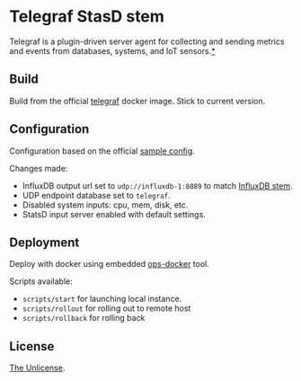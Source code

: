 # Telegraf StasD stem

Telegraf is a plugin-driven server agent for collecting and sending metrics and events from databases, systems, and IoT sensors.[\*](https://www.influxdata.com/time-series-platform/telegraf/)

## Build

Build from the official [telegraf](https://hub.docker.com/_/telegraf) docker image. Stick to current version.

## Configuration

Configuration based on the official [sample config](https://github.com/influxdata/telegraf/blob/1.10.3/etc/telegraf.conf).

Changes made:

* InfluxDB output url set to `udp://influxdb-1:8089` to match [InfluxDB stem](https://github.com/withinstem/influxdb).
* UDP endpoint database set to `telegraf`.
* Disabled system inputs: cpu, mem, disk, etc.
* StatsD input server enabled with default settings.

## Deployment

Deploy with docker using embedded [ops-docker](https://github.com/ops-tools/ops-docker) tool.

Scripts available:

* `scripts/start` for launching local instance.
* `scripts/rollout` for rolling out to remote host
* `scripts/rollback` for rolling back

## License

[The Unlicense](LICENSE).
